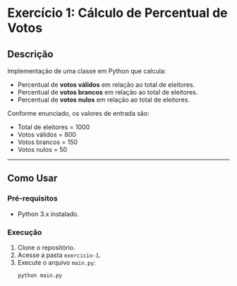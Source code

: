 # Exercício 1: Cálculo de Percentual de Votos

## Descrição
Implementação de uma classe em Python que calcula:
- Percentual de **votos válidos** em relação ao total de eleitores.
- Percentual de **votos brancos** em relação ao total de eleitores.
- Percentual de **votos nulos** em relação ao total de eleitores.

Conforme enunciado, os valores de entrada são:
- Total de eleitores = 1000
- Votos válidos = 800
- Votos brancos = 150
- Votos nulos = 50

---

## Como Usar

### Pré-requisitos
- Python 3.x instalado.

### Execução
1. Clone o repositório.
2. Acesse a pasta `exercicio-1`.
3. Execute o arquivo `main.py`:
   ```bash
   python main.py